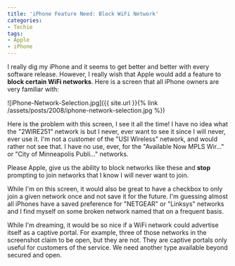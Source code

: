 ```yaml
---
title: 'iPhone Feature Need: Block WiFi Network'
categories:
- Techie
tags:
- Apple
- iPhone
---
```


I really dig my iPhone and it seems to get better and better with every software release. However, I really wish that Apple would add a feature to **block certain WiFi networks**. Here is a screen that all iPhone owners are very familiar with:

![iPhone-Network-Selection.jpg]({{ site.url }}{% link /assets/posts/2008/iphone-network-selection.jpg %})

Here is the problem with this screen, I see it all the time! I have no idea what the "2WIRE251" network is but I never, ever want to see it since I will never, ever use it. I'm not a customer of the "USI Wireless" network, and would rather not see that. I have no use, ever, for the "Available Now MPLS Wir..." or "City of Minneapolis Publi..." networks.

Please Apple, give us the ability to block networks like these and **stop** prompting to join networks that I know I will never want to join.

While I'm on this screen, it would also be great to have a checkbox to only join a given network once and not save it for the future. I'm guessing almost all iPhones have a saved preference for "NETGEAR" or "Linksys" networks and I find myself on some broken network named that on a frequent basis.

While I'm dreaming, it would be so nice if a WiFi network could advertise itself as a captive portal. For example, three of those networks in the screenshot claim to be open, but they are not. They are captive portals only useful for customers of the service. We need another type available beyond secured and open.
